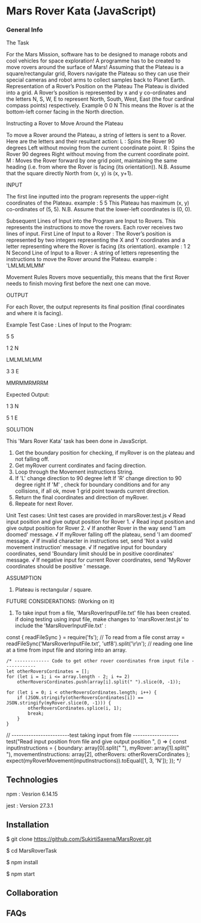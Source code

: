 #  Mars Rover Kata (JavaScript)

### General Info
The Task

For the Mars Mission, software has to be designed to manage robots and cool vehicles for space exploration! A programme has to be created to move rovers around the surface of Mars! Assuming that the Plateau is a square/rectangular grid, Rovers navigate the Plateau so they can use their special cameras and robot arms to collect samples back to Planet Earth.
Representation of a Rover’s Position on the Plateau
The Plateau is divided into a grid. A Rover’s position is represented by x and y co-ordinates and the letters N, S, W, E to represent North,
South, West, East (the four cardinal compass points) respectively.
Example
0 0 N
This means the Rover is at the bottom-left corner facing in the North direction.

Instructing a Rover to Move Around the Plateau

To move a Rover around the Plateau, a string of letters is sent to a Rover.
Here are the letters and their resultant action:
L  : Spins the Rover 90 degrees Left without moving from the current coordinate point.
R  : Spins the Rover 90 degrees Right without moving from the current coordinate point.
M  : Moves the Rover forward by one grid point, maintaining the same heading (i.e. from where the Rover is facing (its orientation)).
N.B. Assume that the square directly North from (x, y) is (x, y+1).


INPUT

The first line inputted into the program represents the upper-right coordinates of the Plateau.
example : 
5 5
This Plateau has maximum (x, y) co-ordinates of (5, 5).
N.B. Assume that the lower-left coordinates is (0, 0).

Subsequent Lines of Input into the Program are Input to Rovers. This represents the instructions to move the rovers.
Each rover receives two lines of input. 
First Line of Input to a Rover : The Rover’s position is represented by two integers representing the X and Y coordinates and a letter representing where the Rover is facing (its
orientation). example : 1 2 N
Second Line of Input to a Rover : A string of letters representing the instructions to move the Rover around the Plateau. example : 'LMLMLMLMM'

Movement Rules
Rovers move sequentially, this means that the first Rover needs to finish moving first before the next one can move.


OUTPUT

For each Rover, the output represents its final position (final coordinates and where it is facing).

Example Test Case :
Lines of Input to the Program:

5 5

1 2 N

LMLMLMLMM

3 3 E

MMRMMRMRRM

Expected Output:

1 3 N

5 1 E


SOLUTION

This 'Mars Rover Kata' task has been done in JavaScript.
1. Get the boundary position for checking, if myRover is on the plateau and not falling off.
2. Get myRover current cordinates and facing direction.
3. Loop through the Movement instructions String.
4. If 'L' change direction to 90 degree left
   If 'R' change direction to 90 degree right
   If 'M' , check for boundary conditions and for any collisions, if all ok, move 1 grid point towards current direction.
5. Return the final coordinates and direction of myRover.
6. Repeate for next Rover.

Unit Test cases:
Unit test cases are provided in marsRover.test.js
    √ Read input position and give output position for Rover 1.
    √ Read input position and give output position for Rover 2.
    √ If another Rover in the way send 'I am doomed' message.
    √ If  myRover falling off the plateau, send 'I am doomed' message.
    √ If invalid character in instructions set, send 'Not a valid movement instruction' message.
    √ If  negative input for boundary coordinates, send 'Boundary limit should be in positive coordinates' message.
    √ If  negative input for current Rover coordinates, send 'MyRover coordinates should be positive ' message.

ASSUMPTION
1. Plateau is rectangular / square.

FUTURE CONSIDERATIONS:
(Working on it)
1. To take input from a file, 'MarsRoverInputFile.txt' file has been created.
if doing testing using input file, make changes to 'marsRover.test.js' to include the 'MarsRoverInputFile.txt' : 

const { readFileSync } = require('fs'); // To read from a file
const array = readFileSync('MarsRoverInputFile.txt', 'utf8').split('\r\n'); // reading one line at a time from input file and storing into an array.

    /* ------------- Code to get other rover coordinates from input file ------------
    let otherRoversCordinates = [];
    for (let i = 1; i <= array.length - 2; i += 2)
        otherRoversCordinates.push(array[i].split(" ").slice(0, -1));

    for (let i = 0; i < otherRoversCordinates.length; i++) {
        if (JSON.stringify(otherRoversCordinates[i]) == JSON.stringify(myRover.slice(0, -1))) {
            otherRoversCordinates.splice(i, 1);
            break;
        }
    }
  // ------------------------test taking input from file -------------------
    test("Read input position  from file and give output position ", () => {
        const inputInstructions = {
            boundary: array[0].split(" "),
            myRover: array[1].split(" "),
            movementInstructions: array[2],
            otherRovers: otherRoversCordinates
        };
        expect(myRoverMovement(inputInstructions)).toEqual([1, 3, 'N']);
    });
    */



## Technologies
npm  : Vesrion 6.14.15

jest : Version 27.3.1



## Installation
$ git clone https://github.com/SukirtiSaxena/MarsRover.git

$ cd MarsRoverTask

$ npm install

$ npm start


## Collaboration


## FAQs

